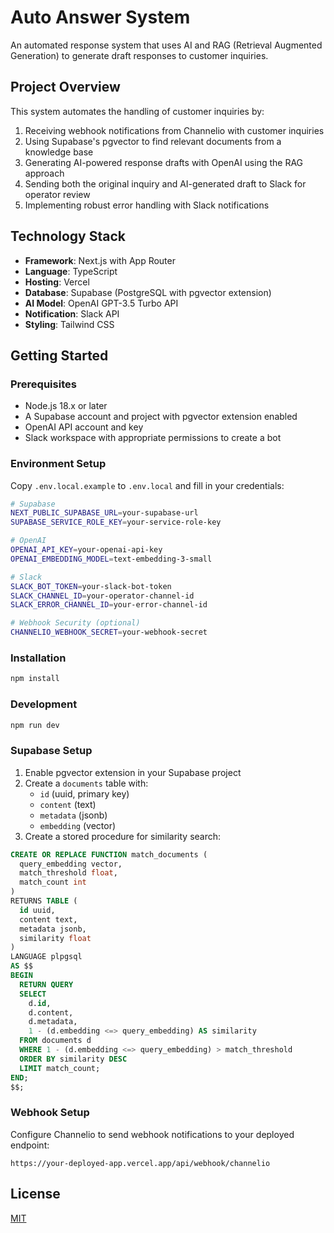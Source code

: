 # Auto Answer System

An automated response system that uses AI and RAG (Retrieval Augmented Generation) to generate draft responses to customer inquiries.

## Project Overview

This system automates the handling of customer inquiries by:

1. Receiving webhook notifications from Channelio with customer inquiries
2. Using Supabase's pgvector to find relevant documents from a knowledge base
3. Generating AI-powered response drafts with OpenAI using the RAG approach
4. Sending both the original inquiry and AI-generated draft to Slack for operator review
5. Implementing robust error handling with Slack notifications

## Technology Stack

- **Framework**: Next.js with App Router
- **Language**: TypeScript
- **Hosting**: Vercel
- **Database**: Supabase (PostgreSQL with pgvector extension)
- **AI Model**: OpenAI GPT-3.5 Turbo API
- **Notification**: Slack API
- **Styling**: Tailwind CSS

## Getting Started

### Prerequisites

- Node.js 18.x or later
- A Supabase account and project with pgvector extension enabled
- OpenAI API account and key
- Slack workspace with appropriate permissions to create a bot

### Environment Setup

Copy `.env.local.example` to `.env.local` and fill in your credentials:

```bash
# Supabase
NEXT_PUBLIC_SUPABASE_URL=your-supabase-url
SUPABASE_SERVICE_ROLE_KEY=your-service-role-key

# OpenAI
OPENAI_API_KEY=your-openai-api-key
OPENAI_EMBEDDING_MODEL=text-embedding-3-small

# Slack
SLACK_BOT_TOKEN=your-slack-bot-token
SLACK_CHANNEL_ID=your-operator-channel-id
SLACK_ERROR_CHANNEL_ID=your-error-channel-id

# Webhook Security (optional)
CHANNELIO_WEBHOOK_SECRET=your-webhook-secret
```

### Installation

```bash
npm install
```

### Development

```bash
npm run dev
```

### Supabase Setup

1. Enable pgvector extension in your Supabase project
2. Create a `documents` table with:
   - `id` (uuid, primary key)
   - `content` (text)
   - `metadata` (jsonb)
   - `embedding` (vector)
3. Create a stored procedure for similarity search:

```sql
CREATE OR REPLACE FUNCTION match_documents (
  query_embedding vector,
  match_threshold float,
  match_count int
)
RETURNS TABLE (
  id uuid,
  content text,
  metadata jsonb,
  similarity float
)
LANGUAGE plpgsql
AS $$
BEGIN
  RETURN QUERY
  SELECT
    d.id,
    d.content,
    d.metadata,
    1 - (d.embedding <=> query_embedding) AS similarity
  FROM documents d
  WHERE 1 - (d.embedding <=> query_embedding) > match_threshold
  ORDER BY similarity DESC
  LIMIT match_count;
END;
$$;
```

### Webhook Setup

Configure Channelio to send webhook notifications to your deployed endpoint:

```
https://your-deployed-app.vercel.app/api/webhook/channelio
```

## License

[MIT](LICENSE)
